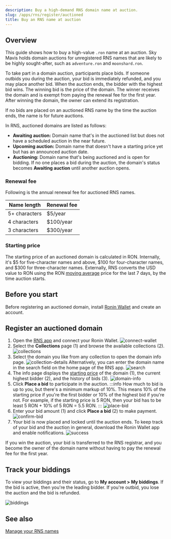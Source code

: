 ```yaml
---
description: Buy a high-demand RNS domain name at auction.
slug: /apps/rns/register/auctioned
title: Buy an RNS name at auction
---
```


## Overview

This guide shows how to buy a high-value `.ron` name at an auction. Sky Mavis holds domain auctions for unregistered RNS names that are likely to be highly sought-after, such as `adventure.ron` and `moonshard.ron`.

To take part in a domain auction, participants place bids. If someone outbids you during the auction, your bid is immediately refunded, and you may place another bid. When the auction ends, the bidder with the highest bid wins. The winning bid is the price of the domain. The winner receives the domain and is exempt from paying the renewal fee for the first year. After winning the domain, the owner can extend its registration.

If no bids are placed on an auctioned RNS name by the time the auction ends, the name is for future auctions.

In RNS, auctioned domains are listed as follows:

* **Awaiting auction:** Domain name that's in the auctioned list but does not have a scheduled auction in the near future.
* **Upcoming auction:** Domain name that doesn't have a starting price yet but has an announced auction date.
* **Auctioning:** Domain name that's being auctioned and is open for bidding. If no one places a bid during the auction, the domain's status becomes **Awaiting auction** until another auction opens.

### Renewal fee

Following is the annual renewal fee for auctioned RNS names.

| Name length | Renewal fee |
|---|---|
| 5+ characters | $5/year |
| 4 characters | $100/year |
| 3 characters | $300/year |

### Starting price

The starting price of an auctioned domain is calculated in RON. Internally, it's \$5 for five-character names and above, \$100 for four-character names, and \$300 for three-character names. Externally, RNS converts the USD value to RON using the RON [moving average](https://en.wikipedia.org/wiki/Moving_average) price for the last 7 days, by the time auction starts.

## Before you start

Before registering an auctioned domain, install [Ronin Wallet](https://wallet.roninchain.com) and create an account.

## Register an auctioned domain

1. Open the [RNS app](https://id.roninchain.com) and connect your Ronin Wallet.
![connect-wallet](../../assets/auctioned/connect-wallet.png)
1. Select the **Collections** page (1) and browse the available collections (2).
![collections](../../assets/auctioned/collections.png)
1. Select the domain you like from any collection to open the domain info page.
![collection-details](../../assets/auctioned/collection-details.png)
   Alternatively, you can enter the domain name in the search field on the home page of the RNS app.
   ![search](../../assets/auctioned/search.png)
1. The info page displays the [starting price](#starting-price) of the domain (1), the current highest bidder (2), and the history of bids (3).
![domain-info](../../assets/auctioned/domain-info.png)
1. Click **Place a bid** to participate in the auction.
   :::info
   How much to bid is up to you, but there's a minimum markup of 10%. This means 10% of the starting price if you're the first bidder or 10% of the highest bid if you're not. For example, if the starting price is 5 RON, then your bid has to be least 5 RON + 10% of 5 RON = 5.5 RON.
   :::
   ![place-bid](../../assets/auctioned/place-bid.png)
1. Enter your bid amount (1) and click **Place a bid** (2) to make payment.
![confirm-bid](../../assets/auctioned/confirm-bid.png)
1. Your bid is now placed and locked until the auction ends. To keep track of your bid and the auction in general, download the Ronin Wallet app and enable notifications.
![success](../../assets/auctioned/success.png)

If you win the auction, your bid is transferred to the RNS registrar, and you become the owner of the domain name without having to pay the renewal fee for the first year.

## Track your biddings

To view your biddings and their status, go to **My account > My biddings**. If the bid is active, then you're the leading bidder. If you're outbid, you lose the auction and the bid is refunded.

![biddings](../../assets/auctioned/biddings.png)

## See also

[Manage your RNS names](../manage.md)
